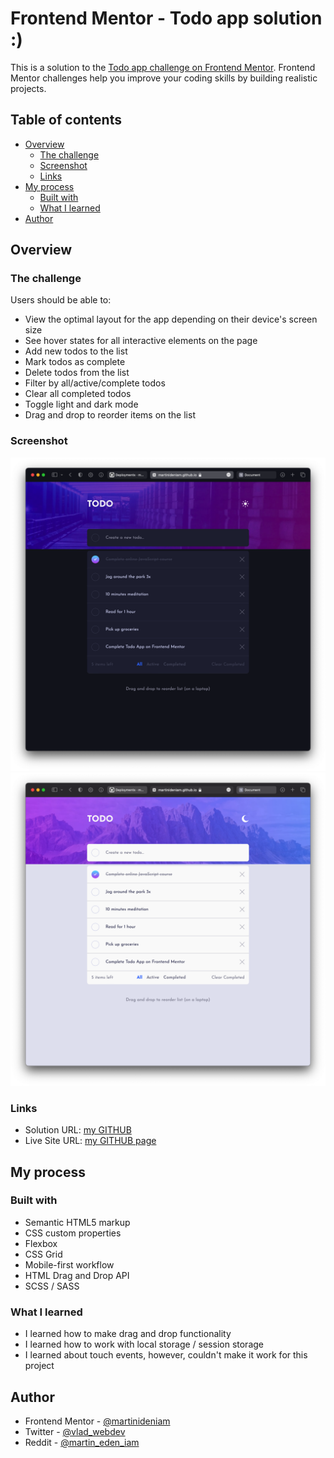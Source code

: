 # Frontend Mentor - Todo app solution :)

This is a solution to the [Todo app challenge on Frontend Mentor](https://www.frontendmentor.io/challenges/todo-app-Su1_KokOW). Frontend Mentor challenges help you improve your coding skills by building realistic projects.

## Table of contents

- [Overview](#overview)
  - [The challenge](#the-challenge)
  - [Screenshot](#screenshot)
  - [Links](#links)
- [My process](#my-process)
  - [Built with](#built-with)
  - [What I learned](#what-i-learned)
- [Author](#author)

## Overview

### The challenge

Users should be able to:

- View the optimal layout for the app depending on their device's screen size
- See hover states for all interactive elements on the page
- Add new todos to the list
- Mark todos as complete
- Delete todos from the list
- Filter by all/active/complete todos
- Clear all completed todos
- Toggle light and dark mode
- Drag and drop to reorder items on the list

### Screenshot

![night mode](./screenshots/screenshot-1.png)
![day mode](./screenshots/screenshot-2.png)

### Links

- Solution URL: [my GITHUB](https://github.com/martinideniam/project-12-todo-app)
- Live Site URL: [my GITHUB page](https://martinideniam.github.io/project-12-todo-app/)

## My process

### Built with

- Semantic HTML5 markup
- CSS custom properties
- Flexbox
- CSS Grid
- Mobile-first workflow
- HTML Drag and Drop API
- SCSS / SASS

### What I learned

- I learned how to make drag and drop functionality
- I learned how to work with local storage / session storage
- I learned about touch events, however, couldn't make it work for this project

## Author

- Frontend Mentor - [@martinideniam](https://www.frontendmentor.io/profile/martinideniam)
- Twitter - [@vlad_webdev](https://twitter.com/vlad_webdev)
- Reddit - [@martin_eden_iam](https://www.reddit.com/user/martin__eden__iam)
